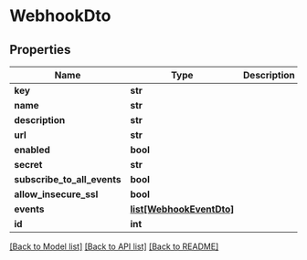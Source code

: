 # WebhookDto

## Properties
Name | Type | Description | Notes
------------ | ------------- | ------------- | -------------
**key** | **str** |  | [optional] 
**name** | **str** |  | 
**description** | **str** |  | [optional] 
**url** | **str** |  | 
**enabled** | **bool** |  | 
**secret** | **str** |  | [optional] 
**subscribe_to_all_events** | **bool** |  | 
**allow_insecure_ssl** | **bool** |  | 
**events** | [**list[WebhookEventDto]**](WebhookEventDto.md) |  | [optional] 
**id** | **int** |  | [optional] 

[[Back to Model list]](../README.md#documentation-for-models) [[Back to API list]](../README.md#documentation-for-api-endpoints) [[Back to README]](../README.md)


